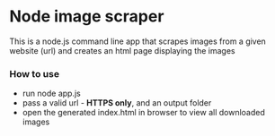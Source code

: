 # Node image scraper

This is a node.js command line app that scrapes images from a given website (url) and creates an html page displaying the images

### How to use
- run node app.js
- pass a valid url - **HTTPS only**, and an output folder
- open the generated index.html in browser to view all downloaded images